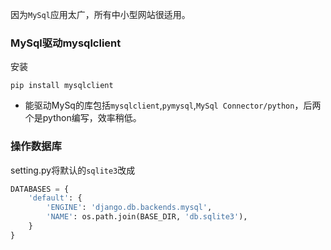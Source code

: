 因为`MySql`应用太广，所有中小型网站很适用。
### MySql驱动mysqlclient
安装

```
pip install mysqlclient
```
* 能驱动MySq的库包括`mysqlclient`,`pymysql`,`MySql Connector/python`，后两个是python编写，效率稍低。

### 操作数据库
setting.py将默认的`sqlite3`改成

```python
DATABASES = {
    'default': {
        'ENGINE': 'django.db.backends.mysql',
        'NAME': os.path.join(BASE_DIR, 'db.sqlite3'),
    }
}
```